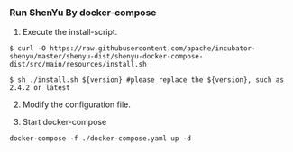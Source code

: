 ### Run ShenYu By docker-compose

1. Execute the install-script.

```shell
$ curl -O https://raw.githubusercontent.com/apache/incubator-shenyu/master/shenyu-dist/shenyu-docker-compose-dist/src/main/resources/install.sh

$ sh ./install.sh ${version} #please replace the ${version}, such as 2.4.2 or latest
```

2. Modify the configuration file.

3. Start docker-compose

```shell
docker-compose -f ./docker-compose.yaml up -d
```
